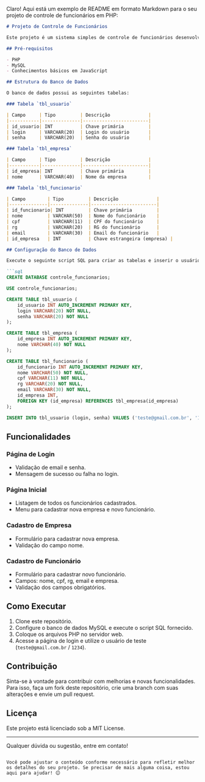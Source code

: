 Claro! Aqui está um exemplo de README em formato Markdown para o seu projeto de controle de funcionários em PHP:

```markdown
# Projeto de Controle de Funcionários

Este projeto é um sistema simples de controle de funcionários desenvolvido em PHP, MySQL e JavaScript. O objetivo é gerenciar empresas e seus funcionários, com funcionalidades de login, cadastro e listagem.

## Pré-requisitos

- PHP
- MySQL
- Conhecimentos básicos em JavaScript

## Estrutura do Banco de Dados

O banco de dados possui as seguintes tabelas:

### Tabela `tbl_usuario`

| Campo     | Tipo         | Descrição              |
|-----------|--------------|------------------------|
| id_usuario| INT          | Chave primária         |
| login     | VARCHAR(20)  | Login do usuário       |
| senha     | VARCHAR(20)  | Senha do usuário       |

### Tabela `tbl_empresa`

| Campo     | Tipo         | Descrição              |
|-----------|--------------|------------------------|
| id_empresa| INT          | Chave primária         |
| nome      | VARCHAR(40)  | Nome da empresa        |

### Tabela `tbl_funcionario`

| Campo        | Tipo         | Descrição              |
|--------------|--------------|------------------------|
| id_funcionario| INT         | Chave primária         |
| nome         | VARCHAR(50)  | Nome do funcionário    |
| cpf          | VARCHAR(11)  | CPF do funcionário     |
| rg           | VARCHAR(20)  | RG do funcionário      |
| email        | VARCHAR(30)  | Email do funcionário   |
| id_empresa   | INT          | Chave estrangeira (empresa) |

## Configuração do Banco de Dados

Execute o seguinte script SQL para criar as tabelas e inserir o usuário de teste:

```sql
CREATE DATABASE controle_funcionarios;

USE controle_funcionarios;

CREATE TABLE tbl_usuario (
    id_usuario INT AUTO_INCREMENT PRIMARY KEY,
    login VARCHAR(20) NOT NULL,
    senha VARCHAR(20) NOT NULL
);

CREATE TABLE tbl_empresa (
    id_empresa INT AUTO_INCREMENT PRIMARY KEY,
    nome VARCHAR(40) NOT NULL
);

CREATE TABLE tbl_funcionario (
    id_funcionario INT AUTO_INCREMENT PRIMARY KEY,
    nome VARCHAR(50) NOT NULL,
    cpf VARCHAR(11) NOT NULL,
    rg VARCHAR(20) NOT NULL,
    email VARCHAR(30) NOT NULL,
    id_empresa INT,
    FOREIGN KEY (id_empresa) REFERENCES tbl_empresa(id_empresa)
);

INSERT INTO tbl_usuario (login, senha) VALUES ('teste@gmail.com.br', '1234');
```

## Funcionalidades

### Página de Login

- Validação de email e senha.
- Mensagem de sucesso ou falha no login.

### Página Inicial

- Listagem de todos os funcionários cadastrados.
- Menu para cadastrar nova empresa e novo funcionário.

### Cadastro de Empresa

- Formulário para cadastrar nova empresa.
- Validação do campo nome.

### Cadastro de Funcionário

- Formulário para cadastrar novo funcionário.
- Campos: nome, cpf, rg, email e empresa.
- Validação dos campos obrigatórios.

## Como Executar

1. Clone este repositório.
2. Configure o banco de dados MySQL e execute o script SQL fornecido.
3. Coloque os arquivos PHP no servidor web.
4. Acesse a página de login e utilize o usuário de teste (`teste@gmail.com.br` / `1234`).

## Contribuição

Sinta-se à vontade para contribuir com melhorias e novas funcionalidades. Para isso, faça um fork deste repositório, crie uma branch com suas alterações e envie um pull request.

## Licença

Este projeto está licenciado sob a MIT License.

---

Qualquer dúvida ou sugestão, entre em contato!

```

Você pode ajustar o conteúdo conforme necessário para refletir melhor os detalhes do seu projeto. Se precisar de mais alguma coisa, estou aqui para ajudar! 😊
